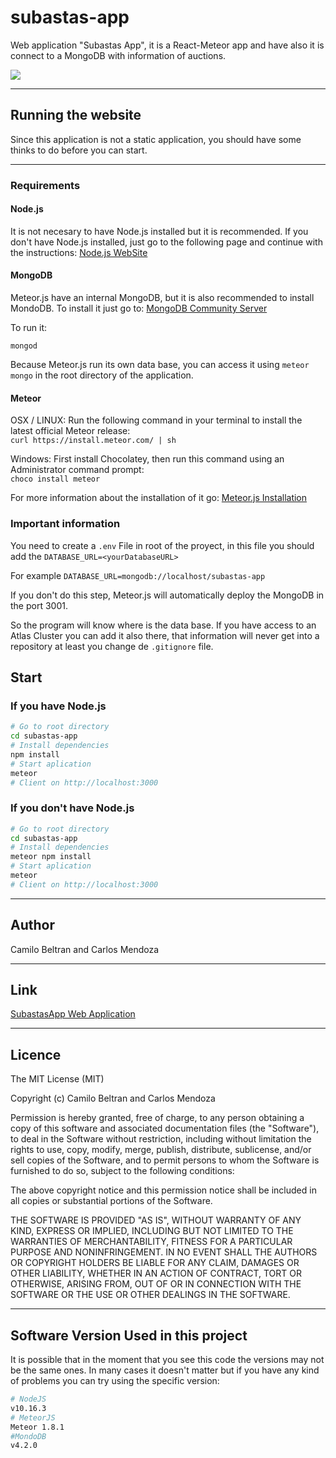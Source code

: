 # subastas-app

Web application "Subastas App", it is a React-Meteor app and have also it is connect to a MongoDB with information of auctions.

![](https://firebasestorage.googleapis.com/v0/b/proyectodiana-b940e.appspot.com/o/app.PNG?alt=media&token=814630b9-b982-4874-8544-896384ae96c7)

<hr>

## Running the website

Since this application is not a static application, you should have some thinks to do before you can start.

<hr>

### Requirements

#### Node.js

It is not necesary to have Node.js installed but it is recommended. If you don't have Node.js installed, just go to the following page and continue with the instructions: <a href="https://nodejs.org/es/download/"> Node.js WebSite </a>

#### MongoDB

Meteor.js have an internal MongoDB, but it is also recommended to install MondoDB. To install it just go to: <a href="https://www.mongodb.com/download-center/community">MongoDB Community Server</a>

To run it:

```
mongod
```

Because Meteor.js run its own data base, you can access it using ```meteor mongo``` in the root directory of the application.
 
#### Meteor 
OSX / LINUX: Run the following command in your terminal to install the latest official Meteor release:  
`curl https://install.meteor.com/ | sh`

Windows: First install Chocolatey, then run this command using an Administrator command prompt:  
`choco install meteor`

For more information about the installation of it go: <a href="https://www.meteor.com/install">Meteor.js Installation</a>

### Important information

You need to create a
`.env`
File in root of the proyect, in this file you should add the
`DATABASE_URL=<yourDatabaseURL>`

For example `DATABASE_URL=mongodb://localhost/subastas-app`

If you don't do this step, Meteor.js will automatically deploy the MongoDB in the port 3001.

So the program will know where is the data base. If you have access to an Atlas Cluster you can add it also there, that information will never get into a repository at least you change de `.gitignore` file.

## Start

### If you have Node.js

```bash
# Go to root directory
cd subastas-app
# Install dependencies
npm install
# Start aplication
meteor
# Client on http://localhost:3000
```

### If you don't have Node.js

```bash
# Go to root directory
cd subastas-app
# Install dependencies
meteor npm install
# Start aplication
meteor
# Client on http://localhost:3000
```


<hr>

## Author

Camilo Beltran and Carlos Mendoza

<hr>

## Link

<a href="https://subastas-app.herokuapp.com/">SubastasApp Web Application</a>

<hr>

<h2>Licence</h2>
<p>The MIT License (MIT)</p>
<p>Copyright (c) Camilo Beltran and Carlos Mendoza</p>
<p>Permission is hereby granted, free of charge, to any person obtaining a copy of this software and associated documentation files (the "Software"), to deal in the Software without restriction, including without limitation the rights to use, copy, modify, merge, publish, distribute, sublicense, and/or sell copies of the Software, and to permit persons to whom the Software is furnished to do so, subject to the following conditions:</p>
<p>The above copyright notice and this permission notice shall be included in all copies or substantial portions of the Software.</p>
<p>THE SOFTWARE IS PROVIDED "AS IS", WITHOUT WARRANTY OF ANY KIND, EXPRESS OR IMPLIED, INCLUDING BUT NOT LIMITED TO THE WARRANTIES OF MERCHANTABILITY, FITNESS FOR A PARTICULAR PURPOSE AND NONINFRINGEMENT. IN NO EVENT SHALL THE AUTHORS OR COPYRIGHT HOLDERS BE LIABLE FOR ANY CLAIM, DAMAGES OR OTHER LIABILITY, WHETHER IN AN ACTION OF CONTRACT, TORT OR OTHERWISE, ARISING FROM, OUT OF OR IN CONNECTION WITH THE SOFTWARE OR THE USE OR OTHER DEALINGS IN THE SOFTWARE.</p>

<hr>

## Software Version Used in this project

It is possible that in the moment that you see this code the versions may not be the same ones. In many cases it doesn't matter but if you have any kind of problems you can try using the specific version:

```bash
# NodeJS
v10.16.3
# MeteorJS
Meteor 1.8.1
#MondoDB
v4.2.0
```